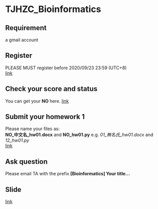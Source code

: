 # TJHZC_Bioinformatics
## Requirement
a gmail account

## Register
PLEASE MUST register before 2020/09/23 23:59 (UTC+8) </br>
[link](https://forms.gle/NT4nxU3k399CyCNi9BIOINFORMATICS)

## Check your score and status
You can get your **NO** here.
[link](https://docs.google.com/spreadsheets/d/1-O5Wav50KazojXJmJjXaY7IcRt2VxnaEK73hyFWaabM/editBIOINFORMATICS)

## Submit your homework 1
Please name your files as:</br>
**NO_中文名_hw01.docx** and **NO_hw01.py** e.g. *01_無名氏_hw01.docx* and *12_hw01.py*</br>
[link](https://forms.gle/9BY5NbiWUAzpe8fb9BIOINFORMATICS)

## Ask question
Please email TA with the prefix **[Bioinformatics] Your title...**

## Slide
[link](https://drive.google.com/drive/folders/1kCkEAOIRyj04EZy-EfRvkzJLTSYRYDWT)

